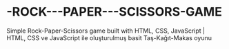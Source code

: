 # -ROCK---PAPER---SCISSORS-GAME
Simple Rock-Paper-Scissors game built with HTML, CSS, JavaScript |  HTML, CSS ve JavaScript ile oluşturulmuş basit Taş-Kağıt-Makas oyunu
